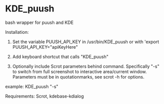 KDE_puush
=========

bash wrapper for puush and KDE

Installation:

1. Set the variable PUUSH_API_KEY in /usr/bin/KDE_puush or with 'export PUUSH_API_KEY=\"apiKeyHere\"

2. Add keyboard shortcut that calls "KDE_puush"

3. Optionally include Scrot parameters behind command. Specifically "-s" to switch from full screenshot to interactive area/current window. Parameters must be in quotationmarks, see scrot -h for options.

example: KDE_puush "-s"

Requirements:
Scrot,
kdebase-kdialog
